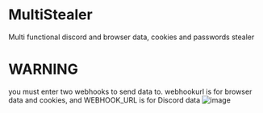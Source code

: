 # MultiStealer
Multi functional discord and browser data, cookies and passwords stealer

# WARNING
you must enter two webhooks to send data to. webhookurl is for browser data and cookies, and WEBHOOK_URL is for Discord data
![image](https://user-images.githubusercontent.com/98595166/164785055-e57f3107-a969-498c-9aac-5bc7a1292c96.png)
